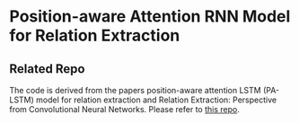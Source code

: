 Position-aware Attention RNN Model for Relation Extraction
=========================

## Related Repo

The code is derived from the papers position-aware attention LSTM (PA-LSTM) model for relation extraction and Relation Extraction: Perspective from Convolutional Neural Networks. Please refer to [this repo](https://github.com/yuhaozhang/tacred-relation).